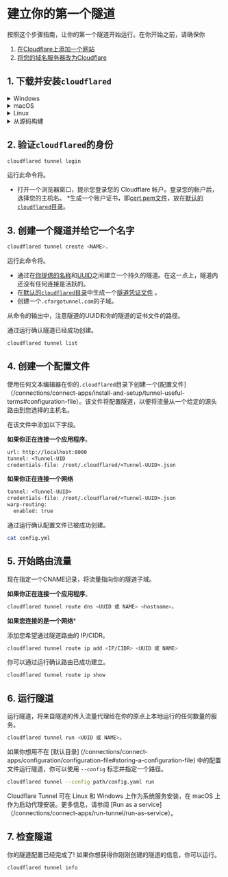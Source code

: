 # 建立你的第一个隧道

按照这个步骤指南，让你的第一个隧道开始运行。在你开始之前，请确保你

1. [在Cloudflare上添加一个网站](https://support.cloudflare.com/hc/en-us/articles/201720164-Creating-a-Cloudflare-account-and-adding-a-website)
1. [将您的域名服务器改为Cloudflare](https://support.cloudflare.com/hc/en-us/articles/205195708)

## 1. 下载并安装`cloudflared`

<details>
<summary>Windows</summary>
<div>

首先，在你的机器上下载`cloudflared`。访问 [downloads](/connections/connect-apps/install-and-setup/installation) 页面，找到适合您操作系统的软件包。

接下来，将可执行文件重命名为`cloudflared.exe`，然后打开PowerShell。改变目录到你的下载文件夹，运行`.\cloudflared.exe --version`。它应该输出`cloudflared`的版本。注意，`cloudflared.exe`可能是`cloudflared-windows-amd64.exe`或`cloudflared-windows-386.exe`，如果你没有重命名它。

用你的下载目录的具体内容替换例子中的路径。

```文字
PS C:\Users\Administrator\Downloads\cloudflared-stable-windows-amd64> .\cloudflared.exe --version
```

</div>
</details>

<details>
<summary>macOS</summary>。
<div

创建隧道的第一步是在你的机器上下载并安装`cloudflared`。

```sh
brew install cloudflare/cloudflare/cloudflared
```

或者，你可以直接 [下载最新的 Darwin amd64 版本]（/connections/connect-apps/install-and-setup/installation）。

</div>
</details>

<details>
<summary>Linux </summary>
<div>

首先，在你的机器上下载`cloudflared`。访问 [downloads](/connections/connect-apps/install-and-setup/installation) 页面，找到适合你的操作系统的软件包。

接下来，安装 `cloudflared `。

### .deb 安装
使用 deb 包管理器在兼容的机器上安装 `cloudflared `。本例中使用了 `amd64 / x86-64`。

```sh
wget -q https://github.com/cloudflare/cloudflared/releases/latest/download/cloudflared-linux-amd64.deb dpkg -i cloudflared-linux-amd64.deb
```

### .rpm 安装
使用 rpm 软件包管理器，在兼容的机器上安装 `cloudflared `。本例中使用了 `amd64 / x86-64`。

```sh
wget -q https://github.com/cloudflare/cloudflared/releases/latest/download/cloudflared-linux-x86_64.rpm
```

</div>
</details>

<details>
<summary>从源码构建</summary>。
<div>

你也可以通过以下步骤从源代码构建最新版本的`cloudflared`。

```sh
git clone https://github.com/cloudflare/cloudflared.git
cd cloudflared
make cloudflared
go install github.com/cloudflare/cloudflared/cmd/cloudflared
```

根据你安装`cloudflared`的位置，你也可以把它移到一个已知的路径。

```bash
mv /root/cloudflared/cloudflared /usr/bin/cloudflared
```

</div>
</div> </details>

## 2. 验证`cloudflared`的身份

```bash
cloudflared tunnel login
```

运行此命令将。

* 打开一个浏览器窗口，提示您登录您的 Cloudflare 帐户。登录您的帐户后，选择您的主机名。
*生成一个账户证书，即[cert.pem文件](/connections/connect-apps/install-and-setup/tunnel-useful-terms#cert-pem)，放在[默认的`cloudflared`目录](/connections/connect-apps/install-and-setup/tunnel-useful-terms#default-cloudflared-directory)。

## 3. 创建一个隧道并给它一个名字

```bash
cloudflared tunnel create <NAME>.
```

运行此命令将。
* 通过在[你提供的名称](/connections/connect-apps/install-and-setup/tunnel-useful-terms#tunnel-name)和[UUID](/connections/connect-apps/install-and-setup/tunnel-useful-terms#tunnel-uuid)之间建立一个持久的隧道。在这一点上，隧道内还没有任何连接是活跃的。
* 在[默认的`cloudflared`目录](/connections/connect-apps/install-and-setup/tunnel-useful-terms#default-cloudflared-directory)中生成一个[隧道凭证文件](/connections/connect-apps/install-and-setup/tunnel-useful-terms#default-cloudflared-directory) 。
* 创建一个`.cfargotunnel.com`的子域。

从命令的输出中，注意隧道的UUID和你的隧道的证书文件的路径。

通过运行确认隧道已经成功创建。

```bash
cloudflared tunnel list
```

## 4. 创建一个配置文件

使用任何文本编辑器在你的`.cloudflared`目录下创建一个[配置文件]（/connections/connect-apps/install-and-setup/tunnel-useful-terms#configuration-file）。该文件将配置隧道，以便将流量从一个给定的源头路由到您选择的主机名。

在该文件中添加以下字段。

**如果你正在连接一个应用程序**。

```txt
url: http://localhost:8000
tunnel: <Tunnel-UID
credentials-file: /root/.cloudflared/<Tunnel-UUID>.json
```

**如果你正在连接一个网络**

```txt
tunnel: <Tunnel-UUID>
credentials-file: /root/.cloudflared/<Tunnel-UUID>.json
warp-routing:
  enabled: true
```

通过运行确认配置文件已被成功创建。

```bash
cat config.yml
```

## 5. 开始路由流量

现在指定一个CNAME记录，将流量指向你的隧道子域。

**如果你正在连接一个应用程序**。

```bash
cloudflared tunnel route dns <UUID 或 NAME> <hostname>。
```

**如果您连接的是一个网络***

添加您希望通过隧道路由的 IP/CIDR。

```bash
cloudflared tunnel route ip add <IP/CIDR> <UUID 或 NAME>
```

你可以通过运行确认路由已成功建立。

```bash
cloudflared tunnel route ip show 
```

## 6. 运行隧道 

运行隧道，将来自隧道的传入流量代理给在你的原点上本地运行的任何数量的服务。

```bash
cloudflared tunnel run <UUID 或 NAME>。
```

如果你想用不在 [默认目录] (/connections/connect-apps/configuration/configuration-file#storing-a-configuration-file) 中的配置文件运行隧道，你可以使用 `--config` 标志并指定一个路径。

```bash
cloudflared tunnel --config path/config.yaml run
```

<Aside>

Cloudflare Tunnel 可在 Linux 和 Windows 上作为系统服务安装，在 macOS 上作为启动代理安装。更多信息，请参阅 [Run as a service]（/connections/connect-apps/run-tunnel/run-as-service）。

</Aside>

## 7. 检查隧道

你的隧道配置已经完成了! 如果你想获得你刚刚创建的隧道的信息，你可以运行。

```bash
cloudflared tunnel info
```

